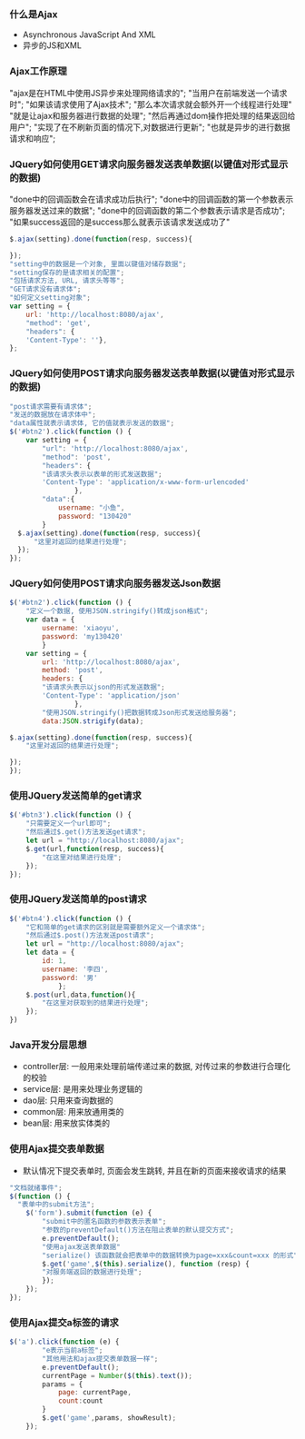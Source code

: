 ### 什么是Ajax
- Asynchronous JavaScript And XML
- 异步的JS和XML
### Ajax工作原理

"ajax是在HTML中使用JS异步来处理网络请求的";
"当用户在前端发送一个请求时";
"如果该请求使用了Ajax技术";
"那么本次请求就会额外开一个线程进行处理"
"就是让ajax和服务器进行数据的处理";
"然后再通过dom操作把处理的结果返回给用户";
"实现了在不刷新页面的情况下,对数据进行更新";
"也就是异步的进行数据请求和响应";

### JQuery如何使用GET请求向服务器发送表单数据(以键值对形式显示的数据)

  "done中的回调函数会在请求成功后执行";
  "done中的回调函数的第一个参数表示服务器发送过来的数据";
  "done中的回调函数的第二个参数表示请求是否成功";
  "如果success返回的是success那么就表示该请求发送成功了"
  ```js
  $.ajax(setting).done(function(resp, success){

  });
  "setting中的数据是一个对象, 里面以键值对储存数据";
  "setting保存的是请求相关的配置";
  "包括请求方法, URL, 请求头等等";
  "GET请求没有请求体";
  "如何定义setting对象";
  var setting = {
      url: 'http://localhost:8080/ajax',
      "method": 'get',
      "headers": {
      'Content-Type': ''},
  };
```

### JQuery如何使用POST请求向服务器发送表单数据(以键值对形式显示的数据)
```js
"post请求需要有请求体";
"发送的数据放在请求体中";
"data属性就表示请求体, 它的值就表示发送的数据";
$('#btn2').click(function () {
    var setting = {
        "url": 'http://localhost:8080/ajax',
        "method": 'post',
        "headers": {
        "该请求头表示以表单的形式发送数据";
        'Content-Type': 'application/x-www-form-urlencoded'
                },
        "data":{
            username: "小鱼",
            password: "130420"
        }
  $.ajax(setting).done(function(resp, success){
      "这里对返回的结果进行处理";
  });
});
```

### JQuery如何使用POST请求向服务器发送Json数据

```js
$('#btn2').click(function () {
    "定义一个数据, 使用JSON.stringify()转成json格式";
    var data = {
        username: 'xiaoyu',
        password: 'my130420'
        }
    var setting = {
        url: 'http://localhost:8080/ajax',
        method: 'post',
        headers: {
        "该请求头表示以json的形式发送数据";
        'Content-Type': 'application/json'
                },
        "使用JSON.stringify()把数据转成Json形式发送给服务器";
        data:JSON.strigify(data);

$.ajax(setting).done(function(resp, success){
    "这里对返回的结果进行处理";

});
});
```

### 使用JQuery发送简单的get请求
```js
$('#btn3').click(function () {
    "只需要定义一个url即可";
    "然后通过$.get()方法发送get请求";
    let url = "http://localhost:8080/ajax";
    $.get(url,function(resp, success){
        "在这里对结果进行处理";
    });
});
```
### 使用JQuery发送简单的post请求
```js
$('#btn4').click(function () {
    "它和简单的get请求的区别就是需要额外定义一个请求体";
    "然后通过$.post()方法发送post请求";
    let url = "http://localhost:8080/ajax";
    let data = {
        id: 1,
        username: '李四',
        password: '男'
            };
    $.post(url,data,function(){
        "在这里对获取到的结果进行处理";
    });
})
```

### Java开发分层思想
- controller层: 一般用来处理前端传递过来的数据, 对传过来的参数进行合理化的校验
- service层: 是用来处理业务逻辑的
- dao层: 只用来查询数据的
- common层: 用来放通用类的
- bean层: 用来放实体类的

### 使用Ajax提交表单数据
- 默认情况下提交表单时, 页面会发生跳转, 并且在新的页面来接收请求的结果
```js
"文档就绪事件";
$(function () {
  "表单中的submit方法";
    $('form').submit(function (e) {
        "submit中的匿名函数的参数表示表单";
        "参数的preventDefault()方法在阻止表单的默认提交方式";
        e.preventDefault();
        "使用ajax发送表单数据"
        "serialize() 该函数就会把表单中的数据转换为page=xxx&count=xxx 的形式";
        $.get('game',$(this).serialize(), function (resp) {
        "对服务端返回的数据进行处理";
        });
    });
});
```

### 使用Ajax提交a标签的请求
```js
$('a').click(function (e) {
        "e表示当前a标签";
        "其他用法和ajax提交表单数据一样";
        e.preventDefault();
        currentPage = Number($(this).text());
        params = {
            page: currentPage,
            count:count
        }
        $.get('game',params, showResult);
    });
```

